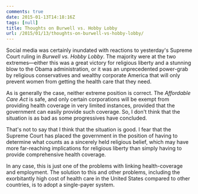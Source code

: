 ```yaml
---
comments: true
date: 2015-01-13T14:18:16Z
tags: [null]
title: Thoughts on Burwell vs. Hobby Lobby
url: /2015/01/13/thoughts-on-burwell-vs-hobby-lobby/
---
```


Social media was certainly inundated with  reactions to yesterday's Supreme Court ruling in *Burwell vs. Hobby Lobby*. The majority were at the two extremes&mdash;either this was a great victory for religious liberty and a stunning blow to the Obama administration, or it was an unprecedented power-grab by religious conservatives and wealthy corporate America that will only prevent women from getting the health care that they need.

As is generally the case, neither extreme position is correct. The *Affordable Care Act* is safe, and only certain corporations will be exempt from providing health coverage in very limited instances, provided that the government can easily provide such coverage. So, I don't think that the situation is as bad as some progressives have concluded.

That's not to say that I think that the situation is good. I fear that the Supreme Court has placed the government in the position of having to determine what counts as a sincerely held religious belief, which may have more far-reaching implications for religious liberty than simply having to provide comprehensive health coverage.

In any case, this is just one of the problems with linking health-coverage and employment. The solution to this and other problems, including the exorbitantly high cost of health care in the United States compared to other countries, is to adopt a single-payer system. 


